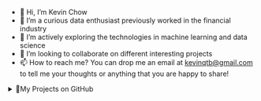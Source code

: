 - 👋 Hi, I’m Kevin Chow
- 👀 I’m a curious data enthusiast previously worked in the financial industry
- 🌱 I’m actively exploring the technologies in machine learning and data science
- 💞️ I’m looking to collaborate on different interesting projects
- 📫 How to reach me? You can drop me an email at kevinqtb@gmail.com to tell me your thoughts or anything that you are happy to share!
<details>
  <summary>📑My Projects on GitHub</summary>
  Household Finance Dashboard: https://github.com/Kevin-qt/Household-Finance-Dashboard <br>
  Drug Classification: https://github.com/Kevin-qt/DrugABC-Classification <br>
  SpaceX Falcon 9 First Stage Landing Prediction: https://github.com/Kevin-qt/SpaceX-Falcon-9-First-Stage-Landing-Prediction <br>
  Scratch Game: Shooting Range: https://github.com/Kevin-qt/Scratch-Mini-Project-Shooting-Range <br>
</details>


<!---
Kevin-qt/Kevin-qt is a ✨ special ✨ repository because its `README.md` (this file) appears on your GitHub profile.
You can click the Preview link to take a look at your changes.
--->
